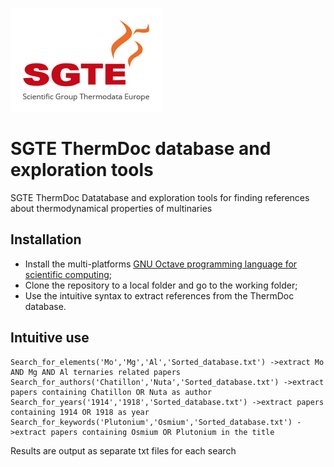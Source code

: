 ![](SGTE.gif)

# SGTE ThermDoc database and exploration tools
SGTE ThermDoc Datatabase and exploration tools for finding references about thermodynamical properties of multinaries

## Installation
- Install the multi-platforms [GNU Octave programming language for scientific computing](https://octave.org/);
- Clone the repository to a local folder and go to the working folder;
- Use the intuitive syntax to extract references from the ThermDoc database.

## Intuitive use
```
Search_for_elements('Mo','Mg','Al','Sorted_database.txt') ->extract Mo AND Mg AND Al ternaries related papers
Search_for_authors('Chatillon','Nuta','Sorted_database.txt') ->extract papers containing Chatillon OR Nuta as author
Search_for_years('1914','1918','Sorted_database.txt') ->extract papers containing 1914 OR 1918 as year
Search_for_keywords('Plutonium','Osmium','Sorted_database.txt') ->extract papers containing Osmium OR Plutonium in the title
```
Results are output as separate txt files for each search

